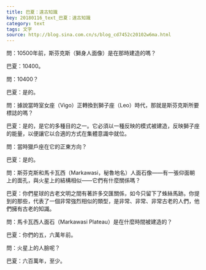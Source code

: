 ```yaml
---
title: 巴夏：遠古知識
key: 20180116_text_巴夏：遠古知識
category: text
tags: 文字
source: http://blog.sina.com.cn/s/blog_cd7452c20102w6ma.html
---
```


問：10500年前，斯芬克斯（獅身人面像）是在那時建造的嗎？

巴夏：10400。

問：10400？

巴夏：是的。

問：據說當時室女座（Vigo）正轉換到獅子座（Leo）時代，那就是斯芬克斯所要標誌的嗎？

巴夏：是的，是它的多種目的之一。它必須以一種反映的模式被建造，反映獅子座的能量，以便讓它以合適的方式在集體意識中就位。

問：當時獵戶座在它的正東方向？

巴夏：是的。

問：斯芬克斯和馬卡瓦西（Markawasi，秘魯地名）人面石像——有一張仰面朝上的面孔，與火星上的結構相似——它們有什麼關係嗎？

巴夏：你們星球的古老文明之間有著許多交匯關係，如今只留下了蛛絲馬跡。你提到的那些，代表了一個非常強烈相似的類型，是非常、非常、非常古老的人們，他們擁有古老的知識。

問：馬卡瓦西人面石（Markawasi Plateau）是在什麼時間被建造的？

巴夏：你們的五，六萬年前。

問：火星上的人臉呢？

巴夏：六百萬年，至少。
